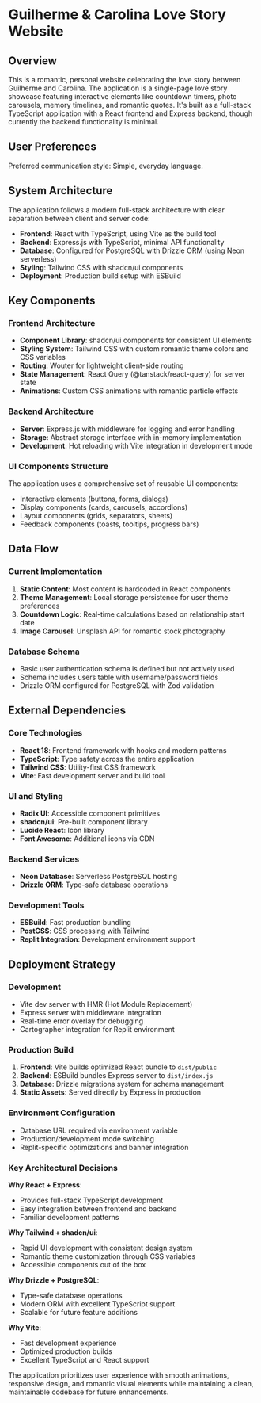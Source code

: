 # Guilherme & Carolina Love Story Website

## Overview

This is a romantic, personal website celebrating the love story between Guilherme and Carolina. The application is a single-page love story showcase featuring interactive elements like countdown timers, photo carousels, memory timelines, and romantic quotes. It's built as a full-stack TypeScript application with a React frontend and Express backend, though currently the backend functionality is minimal.

## User Preferences

Preferred communication style: Simple, everyday language.

## System Architecture

The application follows a modern full-stack architecture with clear separation between client and server code:

- **Frontend**: React with TypeScript, using Vite as the build tool
- **Backend**: Express.js with TypeScript, minimal API functionality
- **Database**: Configured for PostgreSQL with Drizzle ORM (using Neon serverless)
- **Styling**: Tailwind CSS with shadcn/ui components
- **Deployment**: Production build setup with ESBuild

## Key Components

### Frontend Architecture
- **Component Library**: shadcn/ui components for consistent UI elements
- **Styling System**: Tailwind CSS with custom romantic theme colors and CSS variables
- **Routing**: Wouter for lightweight client-side routing
- **State Management**: React Query (@tanstack/react-query) for server state
- **Animations**: Custom CSS animations with romantic particle effects

### Backend Architecture
- **Server**: Express.js with middleware for logging and error handling
- **Storage**: Abstract storage interface with in-memory implementation
- **Development**: Hot reloading with Vite integration in development mode

### UI Components Structure
The application uses a comprehensive set of reusable UI components:
- Interactive elements (buttons, forms, dialogs)
- Display components (cards, carousels, accordions)
- Layout components (grids, separators, sheets)
- Feedback components (toasts, tooltips, progress bars)

## Data Flow

### Current Implementation
1. **Static Content**: Most content is hardcoded in React components
2. **Theme Management**: Local storage persistence for user theme preferences
3. **Countdown Logic**: Real-time calculations based on relationship start date
4. **Image Carousel**: Unsplash API for romantic stock photography

### Database Schema
- Basic user authentication schema is defined but not actively used
- Schema includes users table with username/password fields
- Drizzle ORM configured for PostgreSQL with Zod validation

## External Dependencies

### Core Technologies
- **React 18**: Frontend framework with hooks and modern patterns
- **TypeScript**: Type safety across the entire application
- **Tailwind CSS**: Utility-first CSS framework
- **Vite**: Fast development server and build tool

### UI and Styling
- **Radix UI**: Accessible component primitives
- **shadcn/ui**: Pre-built component library
- **Lucide React**: Icon library
- **Font Awesome**: Additional icons via CDN

### Backend Services
- **Neon Database**: Serverless PostgreSQL hosting
- **Drizzle ORM**: Type-safe database operations

### Development Tools
- **ESBuild**: Fast production bundling
- **PostCSS**: CSS processing with Tailwind
- **Replit Integration**: Development environment support

## Deployment Strategy

### Development
- Vite dev server with HMR (Hot Module Replacement)
- Express server with middleware integration
- Real-time error overlay for debugging
- Cartographer integration for Replit environment

### Production Build
1. **Frontend**: Vite builds optimized React bundle to `dist/public`
2. **Backend**: ESBuild bundles Express server to `dist/index.js`
3. **Database**: Drizzle migrations system for schema management
4. **Static Assets**: Served directly by Express in production

### Environment Configuration
- Database URL required via environment variable
- Production/development mode switching
- Replit-specific optimizations and banner integration

### Key Architectural Decisions

**Why React + Express**: 
- Provides full-stack TypeScript development
- Easy integration between frontend and backend
- Familiar development patterns

**Why Tailwind + shadcn/ui**:
- Rapid UI development with consistent design system
- Romantic theme customization through CSS variables
- Accessible components out of the box

**Why Drizzle + PostgreSQL**:
- Type-safe database operations
- Modern ORM with excellent TypeScript support
- Scalable for future feature additions

**Why Vite**:
- Fast development experience
- Optimized production builds
- Excellent TypeScript and React support

The application prioritizes user experience with smooth animations, responsive design, and romantic visual elements while maintaining a clean, maintainable codebase for future enhancements.